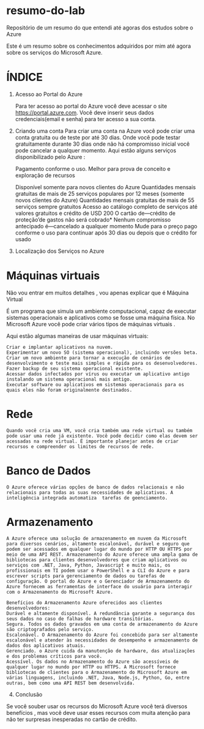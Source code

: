 # resumo-do-lab
Repositório de um resumo do que entendi até agoras dos estudos sobre o Azure


Este é um resumo sobre os conhecimentos adquiridos por mim até agora sobre os serviços do Microsoft Azure.

# ÍNDICE

1. Acesso ao Portal do Azure
	
	Para ter acesso ao portal do Azure você deve acessar o site https://portal.azure.com.
Você deve inserir seus dados credenciais(email e senha) para ter acesso a sua conta.

2. Criando uma conta
	Para criar uma conta na Azure você pode criar uma conta gratuita ou de teste por até 30 dias. Onde você pode testar gratuitamente durante 30 dias onde não há compromisso inicial
	você pode cancelar a qualquer momento.
	Aqui estão alguns serviços disponibilizado pelo Azure :
	
	Pagamento conforme o uso.
	Melhor para prova de conceito e exploração de recursos

    Disponível somente para novos clientes do Azure
    Quantidades mensais gratuitas de mais de 25 serviços populares por 12 meses (somente novos clientes do Azure)
    Quantidades mensais gratuitas de mais de 55 serviços sempre gratuitos
    Acesso ao catálogo completo de serviços até valores gratuitos e crédito de USD 200
    O cartão de—crédito de proteção’de gastos não será cobrado*
    Nenhum compromisso antecipado é—cancelado a qualquer momento
    Mude para o preço pago conforme o uso para continuar após 30 dias ou depois que o crédito for usado




3. Localização dos Serviços no Azure

# Máquinas virtuais

Não vou entrar em muitos detalhes , vou apenas explicar que é Máquina Virtual

É um programa que simula um ambiente computacional, capaz de executar sistemas operacionais e aplicativos como se fosse uma máquina física.
No Microsoft Azure você  pode criar vários tipos de máquinas virtuais .


Aqui estão algumas maneiras de usar máquinas virtuais:

    Criar e implantar aplicativos na nuvem.
    Experimentar um novo SO (sistema operacional), incluindo versões beta.
    Criar um novo ambiente para tornar a execução de cenários de desenvolvimento e teste mais simples e rápida para os desenvolvedores.
    Fazer backup de seu sistema operacional existente.
    Acessar dados infectados por vírus ou executar um aplicativo antigo instalando um sistema operacional mais antigo.
    Executar software ou aplicativos em sistemas operacionais para os quais eles não foram originalmente destinados.

# Rede
	
	Quando você cria uma VM, você cria também uma rede virtual ou também pode usar uma rede já existente. Você pode decidir como elas devem ser acessadas na rede virtual. É importante planejar antes de criar recursos e compreender os limites de recursos de rede.
# Banco de Dados
	
	O Azure oferece várias opções de banco de dados relacionais e não relacionais para todas as suas necessidades de aplicativos. A inteligência integrada automatiza  tarefas de geenciamento.

# Armazenamento

	A Azure oferece uma solução de armazenamento em nuvem da Microsoft para diversos cenários, altamente escalonável, durável e seguro que podem ser acessados em qualquer lugar do mundo por HTTP OU HTTPS por meio de uma API REST. Armazenamento do Azure oferece uma ampla gama de bibliotecas para clientes desenvolvedores que criam aplicativos ou serviços com .NET, Java, Python, Javascript e muito mais, os profissionais em TI podem usar o PowerShell e a CLI do Azure e para escrever scripts para gerenciamento de dados ou tarefas de configuração. O portal do Azure e o Gerenciador de Armazenamento do Azure fornecem as ferramentas de interface do usuário para interagir com o Armazenamento do Microsoft Azure.

	Benefícios do Armazenamento Azure oferecidos aos clientes desenvolvedores:
	Durável e altamente disponível. A redundância garante a segurança dos seus dados no caso de falhas de hardware transitórias.
	Segura. Todos os dados gravados em uma conta de armazenamento do Azure são criptografados pelo serviço.
	Escalonável. O Armazenamento do Azure foi concebido para ser altamente escalonável e atender às necessidades de desempenho e armazenamento de dados dos aplicativos atuais.
	Gerenciado. o Azure cuida da manutenção de hardware, das atualizações e dos problemas críticos para você.
	Acessível. Os dados no Armazenamento do Azure são acessíveis de qualquer lugar no mundo por HTTP ou HTTPS. A Microsoft fornece bibliotecas de clientes para o Armazenamento do Microsoft Azure em várias linguagens, incluindo .NET, Java, Node.js, Python, Go, entre outras, bem como uma API REST bem desenvolvida. 

4. Conclusão

Se você souber usar os recursos do Microsoft Azure você terá diversos benefícios , mas você deve usar esses recursos com muita atenção para não ter surpresas inesperadas no cartão de crédito.
